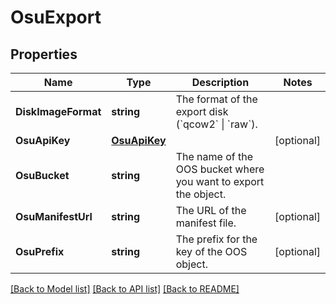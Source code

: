 # OsuExport

## Properties

Name | Type | Description | Notes
------------ | ------------- | ------------- | -------------
**DiskImageFormat** | **string** | The format of the export disk (&#x60;qcow2&#x60; \\| &#x60;raw&#x60;). | 
**OsuApiKey** | [**OsuApiKey**](OsuApiKey.md) |  | [optional] 
**OsuBucket** | **string** | The name of the OOS bucket where you want to export the object. | 
**OsuManifestUrl** | **string** | The URL of the manifest file. | [optional] 
**OsuPrefix** | **string** | The prefix for the key of the OOS object. | [optional] 

[[Back to Model list]](../README.md#documentation-for-models) [[Back to API list]](../README.md#documentation-for-api-endpoints) [[Back to README]](../README.md)


